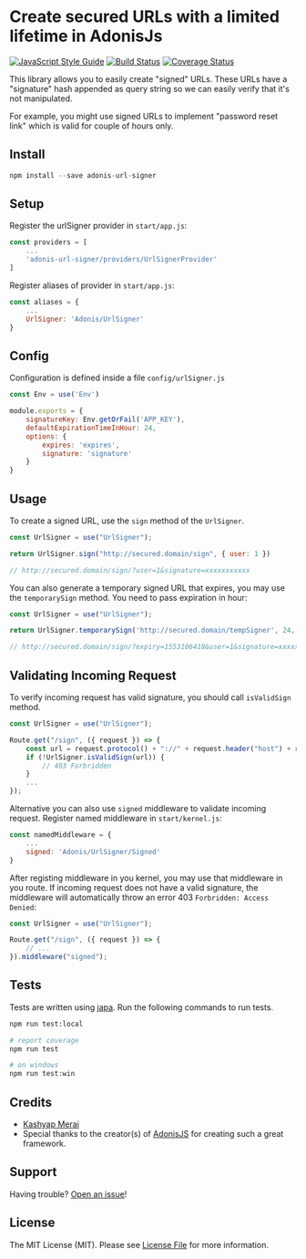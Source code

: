 # Create secured URLs with a limited lifetime in AdonisJs
[![JavaScript Style Guide](https://img.shields.io/badge/code_style-standard-brightgreen.svg)](https://standardjs.com)
[![Build Status](https://www.travis-ci.org/kamerk22/adonis-url-signer.svg?branch=master)](https://www.travis-ci.org/kamerk22/adonis-url-signer)
[![Coverage Status](https://coveralls.io/repos/github/kamerk22/adonis-url-signer/badge.svg?branch=master)](https://coveralls.io/github/kamerk22/adonis-url-signer?branch=master)
<br/>

This library allows you to easily create "signed" URLs. These URLs have a "signature" hash appended as query string so we can easily verify that it's not manipulated.

For example, you might use signed URLs to implement "password reset link" which is valid for couple of hours only.

## Install
```js
npm install --save adonis-url-signer
```

## Setup
Register the urlSigner provider in `start/app.js`:
```js
const providers = [
    ...
    'adonis-url-signer/providers/UrlSignerProvider'
]
```
Register aliases of provider in `start/app.js`:
```js
const aliases = {
    ...
    UrlSigner: 'Adonis/UrlSigner'
}
```

## Config
Configuration is defined inside a file `config/urlSigner.js`
```js
const Env = use('Env')

module.exports = {
    signatureKey: Env.getOrFail('APP_KEY'),
    defaultExpirationTimeInHour: 24,
    options: {
        expires: 'expires',
        signature: 'signature'
    }
}
```

## Usage
 To create a signed URL, use the `sign` method of the `UrlSigner`.
 ```js
 const UrlSigner = use("UrlSigner");

 return UrlSigner.sign("http://secured.domain/sign", { user: 1 })

// http://secured.domain/sign/?user=1&signature=xxxxxxxxxxx
 ```
You can also generate a temporary signed URL that expires, you may use the  `temporarySign` method. You need to pass expiration in hour:
```js
const UrlSigner = use("UrlSigner");

return UrlSigner.temporarySign('http://secured.domain/tempSigner', 24, { user : 1 });

// http://secured.domain/sign/?expiry=1553106418&user=1&signature=xxxxxxxxxxx
```

## Validating Incoming Request
To verify incoming request has valid signature, you should call `isValidSign` method.
```js
const UrlSigner = use("UrlSigner");

Route.get("/sign", ({ request }) => {
    const url = request.protocol() + "://" + request.header("host") + request.originalUrl();
    if (!UrlSigner.isValidSign(url)) {
        // 403 Forbridden
    }
    ...
});
```
Alternative you can also use `signed` middleware to validate incoming request.
Register named middleware in `start/kernel.js`:
```js
const namedMiddleware = {
    ...
    signed: 'Adonis/UrlSigner/Signed'
}
```
After registing middleware in you kernel, you may use that middleware in you route. If incoming request does not have a valid signature, the middleware will automatically throw an error 403 `Forbridden: Access Denied`:
```js
const UrlSigner = use("UrlSigner");

Route.get("/sign", ({ request }) => {
    // ...
}).middleware("signed");
```


## Tests
Tests are written using [japa](http://github.com/thetutlage/japa). Run the following commands to run tests.
```bash
npm run test:local

# report coverage
npm run test

# on windows
npm run test:win
```


## Credits

- [Kashyap Merai](https://github.com/kamerk22)
- Special thanks to the creator(s) of [AdonisJS](http://adonisjs.com/) for creating such a great framework.

## Support

Having trouble? [Open an issue](https://github.com/kamerk22/adonis-url-signer/issues/new)!

## License

The MIT License (MIT). Please see [License File](LICENSE.md) for more information.
